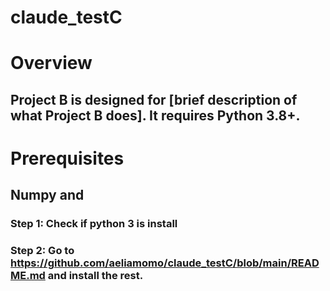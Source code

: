# claude_testC

# Overview
## Project B is designed for [brief description of what Project B does]. It requires Python 3.8+.

# Prerequisites
## Numpy and


### Step 1: Check if python 3 is install
### Step 2: Go to https://github.com/aeliamomo/claude_testC/blob/main/README.md and install the rest.
